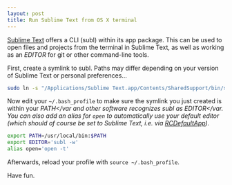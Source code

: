 ```yaml
---
layout: post
title: Run Sublime Text from OS X terminal
---
```

[Sublime Text](http://www.sublimetext.com/) offers a CLI (subl) within its app package. This can be used to open files and projects from the terminal in Sublime Text, as well as working as an <var>EDITOR</var> for git or other command-line tools.

First, create a symlink to subl. Paths may differ depending on your version of Sublime Text or personal preferences...

```bash
sudo ln -s "/Applications/Sublime Text.app/Contents/SharedSupport/bin/subl" /usr/local/bin/subl
```

Now edit your `~/.bash_profile` to make sure the symlink you just created is within your <var>PATH</var and other software recognizes subl as <var>EDITOR</var.
You can also add an alias for `open` to automatically use your default editor (which should of course be set to Sublime Text, i.e. via [RCDefaultApp](http://www.rubicode.com/Software/RCDefaultApp/)).

```bash
export PATH=/usr/local/bin:$PATH
export EDITOR='subl -w'
alias open='open -t'
```

Afterwards, reload your profile with `source ~/.bash_profile`.

Have fun.